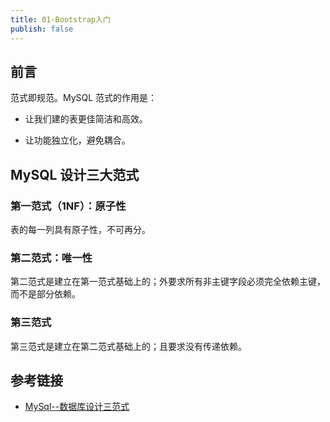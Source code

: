 ```yaml
---
title: 01-Bootstrap入门
publish: false
---
```


<ArticleTopAd></ArticleTopAd>




## 前言

范式即规范。MySQL 范式的作用是：

- 让我们建的表更佳简洁和高效。

- 让功能独立化，避免耦合。

## MySQL 设计三大范式

### 第一范式（1NF）：原子性

表的每一列具有原子性，不可再分。

### 第二范式：唯一性

第二范式是建立在第一范式基础上的；外要求所有非主键字段必须完全依赖主键，而不是部分依赖。


### 第三范式

第三范式是建立在第二范式基础上的；且要求没有传递依赖。


## 参考链接

- [MySql--数据库设计三范式](https://www.jianshu.com/p/3e97c2a1687b)

